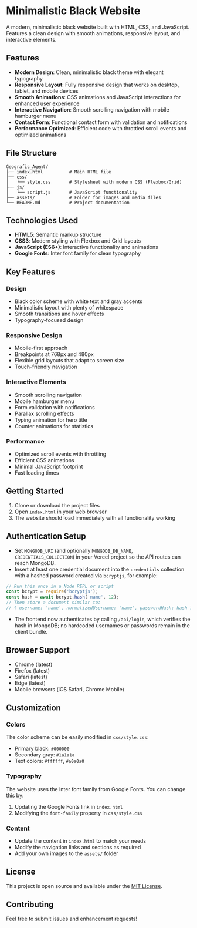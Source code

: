 # Minimalistic Black Website

A modern, minimalistic black website built with HTML, CSS, and JavaScript. Features a clean design with smooth animations, responsive layout, and interactive elements.

## Features

- **Modern Design**: Clean, minimalistic black theme with elegant typography
- **Responsive Layout**: Fully responsive design that works on desktop, tablet, and mobile devices
- **Smooth Animations**: CSS animations and JavaScript interactions for enhanced user experience
- **Interactive Navigation**: Smooth scrolling navigation with mobile hamburger menu
- **Contact Form**: Functional contact form with validation and notifications
- **Performance Optimized**: Efficient code with throttled scroll events and optimized animations

## File Structure 

```
Geografic_Agent/
├── index.html          # Main HTML file
├── css/
│   └── style.css       # Stylesheet with modern CSS (Flexbox/Grid)
├── js/
│   └── script.js       # JavaScript functionality
├── assets/             # Folder for images and media files
└── README.md           # Project documentation
```

## Technologies Used

- **HTML5**: Semantic markup structure
- **CSS3**: Modern styling with Flexbox and Grid layouts
- **JavaScript (ES6+)**: Interactive functionality and animations
- **Google Fonts**: Inter font family for clean typography

## Key Features

### Design
- Black color scheme with white text and gray accents
- Minimalistic layout with plenty of whitespace
- Smooth transitions and hover effects
- Typography-focused design

### Responsive Design
- Mobile-first approach
- Breakpoints at 768px and 480px
- Flexible grid layouts that adapt to screen size
- Touch-friendly navigation

### Interactive Elements
- Smooth scrolling navigation
- Mobile hamburger menu
- Form validation with notifications
- Parallax scrolling effects
- Typing animation for hero title
- Counter animations for statistics

### Performance
- Optimized scroll events with throttling
- Efficient CSS animations
- Minimal JavaScript footprint
- Fast loading times

## Getting Started

1. Clone or download the project files
2. Open `index.html` in your web browser
3. The website should load immediately with all functionality working

## Authentication Setup

- Set `MONGODB_URI` (and optionally `MONGODB_DB_NAME`, `CREDENTIALS_COLLECTION`) in your Vercel project so the API routes can reach MongoDB.
- Insert at least one credential document into the `credentials` collection with a hashed password created via `bcryptjs`, for example:

```js
// Run this once in a Node REPL or script
const bcrypt = require('bcryptjs');
const hash = await bcrypt.hash('name', 12);
// Then store a document similar to:
// { username: 'name', normalizedUsername: 'name', passwordHash: hash }
```

- The frontend now authenticates by calling `/api/login`, which verifies the hash in MongoDB; no hardcoded usernames or passwords remain in the client bundle.

## Browser Support

- Chrome (latest)
- Firefox (latest)
- Safari (latest)
- Edge (latest)
- Mobile browsers (iOS Safari, Chrome Mobile)

## Customization

### Colors
The color scheme can be easily modified in `css/style.css`:
- Primary black: `#000000`
- Secondary gray: `#1a1a1a`
- Text colors: `#ffffff`, `#a0a0a0`

### Typography
The website uses the Inter font family from Google Fonts. You can change this by:
1. Updating the Google Fonts link in `index.html`
2. Modifying the `font-family` property in `css/style.css`

### Content
- Update the content in `index.html` to match your needs
- Modify the navigation links and sections as required
- Add your own images to the `assets/` folder

## License

This project is open source and available under the [MIT License](LICENSE).

## Contributing

Feel free to submit issues and enhancement requests! 
